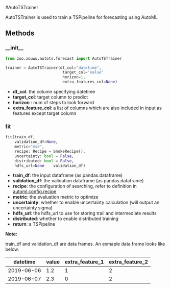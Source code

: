 #AutoTSTrainer

AutoTSTrainer is used to train a TSPipeline for forecasting using AutoML 


## Methods

### \_\_init\_\_
```python
from zoo.zouwu.autots.forecast import AutoTSTrainer

trainer = AutoTSTrainer(dt_col="datetime",
                         target_col="value"
                         horizon=1,
                         extra_features_col=None)

```

* **dt_col**: the column specifying datetime
* **target_col**: target column to predict
* **horizon** : num of steps to look forward
* **extra_feature_col**: a list of columns which are also included in input as features except target column
 
### fit

```python 
fit(train_df,
    validation_df=None,
    metric="mse",
    recipe: Recipe = SmokeRecipe(),
    uncertainty: bool = False,
    distributed: bool = False,
    hdfs_url=None    validation_df)
 ```

* **train_df**: the input dataframe (as pandas.dataframe)
* **validation_df**: the validation dataframe (as pandas.dataframe)
* **recipe**: the configuration of searching, refer to definition in [automl.config.recipe](../../APIGuide/AutoML/recipe.md)
* **metric**: the evaluation metric to optimize
* **uncertainty**: whether to enable uncertainty calculation (will output an uncertainty sigma)
* **hdfs_url**: the hdfs_url to use for storing trail and intermediate results
* **distributed**: whether to enable distributed training
* **return**: a TSPipeline
 
__Note:__

train_df and validation_df are data frames. An exmaple data frame looks like below.

  |datetime|value|extra_feature_1|extra_feature_2|
  | --------|----- |---| ---|
  |2019-06-06|1.2|1|2|
  |2019-06-07|2.3|0|2|


 

